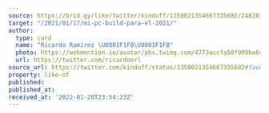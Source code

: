 ```yaml
---
source: https://brid.gy/like/twitter/kinduff/1358021354667335682/246281733
target: "/2021/01/17/mi-pc-build-para-el-2021/"
author:
  type: card
  name: "Ricardo Ramírez \U0001F1F8\U0001F1FB"
  photo: https://webmention.io/avatar/pbs.twimg.com/4773accfa50f909ba64fda1e54a2a27e18c5268655b9b4ff0a8f5d76deb0fb64.jpg
  url: https://twitter.com/ricardoerl
source_url: https://twitter.com/kinduff/status/1358021354667335682#favorited-by-246281733
property: like-of
published: 
published_at: 
received_at: '2022-01-28T23:54:23Z'
---
```


